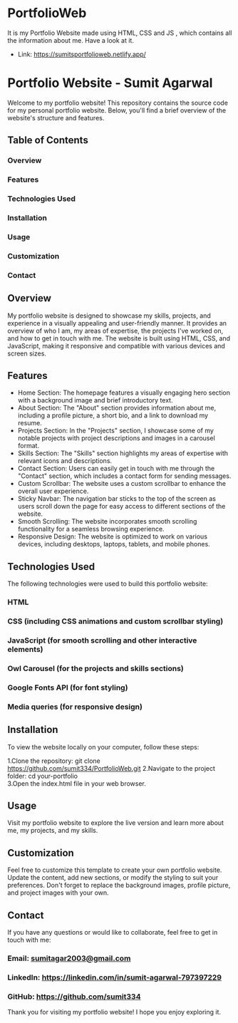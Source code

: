 # PortfolioWeb
It is my Portfolio Website made using HTML, CSS and JS , which contains all the information about me. Have a look at it.
* Link: https://sumitsportfolioweb.netlify.app/

# Portfolio Website - Sumit Agarwal
Welcome to my portfolio website! This repository contains the source code for my personal portfolio website. Below, you'll find a brief overview of the website's structure and features.

## Table of Contents
### Overview
### Features
### Technologies Used
### Installation
### Usage
### Customization
### Contact
## Overview
My portfolio website is designed to showcase my skills, projects, and experience in a visually appealing and user-friendly manner. It provides an overview of who I am, my areas of expertise, the projects I've worked on, and how to get in touch with me. The website is built using HTML, CSS, and JavaScript, making it responsive and compatible with various devices and screen sizes.

## Features
* Home Section: The homepage features a visually engaging hero section with a background image and brief introductory text.
* About Section: The "About" section provides information about me, including a profile picture, a short bio, and a link to download my resume.
* Projects Section: In the "Projects" section, I showcase some of my notable projects with project descriptions and images in a carousel format.
* Skills Section: The "Skills" section highlights my areas of expertise with relevant icons and descriptions.
* Contact Section: Users can easily get in touch with me through the "Contact" section, which includes a contact form for sending messages.
* Custom Scrollbar: The website uses a custom scrollbar to enhance the overall user experience.
* Sticky Navbar: The navigation bar sticks to the top of the screen as users scroll down the page for easy access to different sections of the website.
* Smooth Scrolling: The website incorporates smooth scrolling functionality for a seamless browsing experience.
* Responsive Design: The website is optimized to work on various devices, including desktops, laptops, tablets, and mobile phones.
## Technologies Used
The following technologies were used to build this portfolio website:  

### HTML
### CSS (including CSS animations and custom scrollbar styling)
### JavaScript (for smooth scrolling and other interactive elements)
### Owl Carousel (for the projects and skills sections)
### Google Fonts API (for font styling)
### Media queries (for responsive design)
## Installation
To view the website locally on your computer, follow these steps:  

1.Clone the repository: git clone https://github.com/sumit334/PortfolioWeb.git
2.Navigate to the project folder: cd your-portfolio  
3.Open the index.html file in your web browser.  
## Usage
Visit my portfolio website to explore the live version and learn more about me, my projects, and my skills.  

## Customization
Feel free to customize this template to create your own portfolio website. Update the content, add new sections, or modify the styling to suit your preferences. Don't forget to replace the background images, profile picture, and project images with your own.

## Contact
If you have any questions or would like to collaborate, feel free to get in touch with me:  

### Email: sumitagar2003@gmail.com
### LinkedIn: https://linkedin.com/in/sumit-agarwal-797397229
### GitHub: https://github.com/sumit334
Thank you for visiting my portfolio website! I hope you enjoy exploring it.
